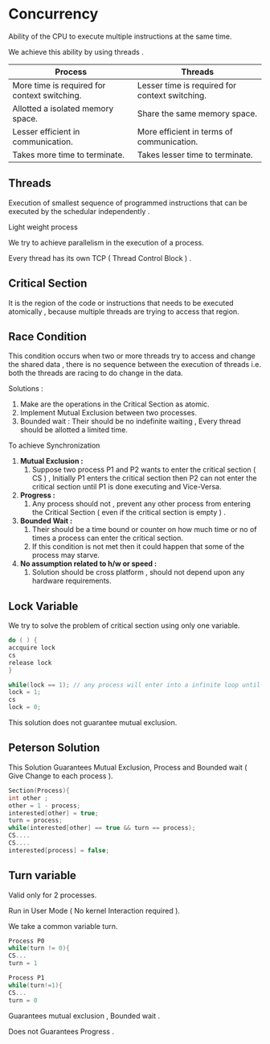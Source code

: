 # Concurrency

Ability of the CPU to execute multiple instructions at the same time.

We achieve this ability by using threads .

| Process                                      | Threads                                        |
| -------------------------------------------- | ---------------------------------------------- |
| More time is required for context switching. | Lesser time is required for context switching. |
| Allotted a isolated memory space.            | Share the same memory space.                   |
| Lesser efficient in communication.           | More efficient in terms of communication.      |
| Takes more time to terminate.                | Takes lesser time to terminate.                |

## Threads

Execution of smallest sequence of programmed instructions that can be executed by the schedular independently .

Light weight process

We try to achieve parallelism in the execution of a process.

Every thread has its own TCP ( Thread Control Block ) .

## Critical Section

It is the region of the code or instructions that needs to be executed atomically , because multiple threads are trying to access that region.

## Race Condition

This condition occurs when two or more threads try to access and change the shared data , there is no sequence between the execution of threads i.e. both the threads are racing to do change in the data.

Solutions :

1. Make are the operations in the Critical Section as atomic.
2. Implement Mutual Exclusion between two processes.
3. Bounded wait : Their should be no indefinite waiting , Every thread should be allotted a limited time.

To achieve Synchronization

1. **Mutual Exclusion :**
   1. Suppose two process P1 and P2 wants to enter the critical section ( CS ) , Initially P1 enters the critical section then P2 can not enter the critical section until P1 is done executing and Vice-Versa.
2. **Progress :**
   1. Any process should not , prevent any other process from entering the Critical Section ( even if the critical section is empty ) .
3. **Bounded Wait :**
   1. Their should be a time bound or counter on how much time or no of times a process can enter the critical section.
   2. If this condition is not met then it could happen that some of the process may starve.
4. **No assumption related to h/w or speed :**
   1. Solution should be cross platform , should not depend upon any hardware requirements.

## Lock Variable

We try to solve the problem of critical section using only one variable.

```cpp
do ( ) {
accquire lock
cs
release lock
}

while(lock == 1); // any process will enter into a infinite loop until lock is opened.
lock = 1;
cs
lock = 0;

```

This solution does not guarantee mutual exclusion.

## Peterson Solution

This Solution Guarantees Mutual Exclusion, Process and Bounded wait ( Give Change to each process ).

```cpp
Section(Process){
int other ;
other = 1 - process;
interested[other] = true;
turn = process;
while(interested[other] == true && turn == process);
CS....
CS....
interested[process] = false;
```

## Turn variable

Valid only for 2 processes.

Run in User Mode ( No kernel Interaction required ).

We take a common variable turn.

```cpp
Process P0
while(turn != 0){
CS...
turn = 1

Process P1
while(turn!=1){
CS...
turn = 0
```

Guarantees mutual exclusion , Bounded wait .

Does not Guarantees Progress .
